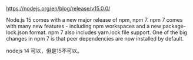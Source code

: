 https://nodejs.org/en/blog/release/v15.0.0/


Node.js 15 comes with a new major release of npm, npm 7. npm 7 comes with many new features - including npm workspaces and a new package-lock.json format. npm 7 also includes yarn.lock file support. One of the big changes in npm 7 is that peer dependencies are now installed by default.

nodejs 14 可以，但是15不可以。


